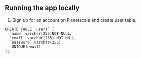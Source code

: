 ## Running the app locally

1. Sign up for an account on Planetscale and create user table.

```
CREATE TABLE `users` (
  `name` varchar(255)NOT NULL,
  `email` varchar(255) NOT NULL,
  `password` varchar(255),
   UNIQUE(email)
);
```